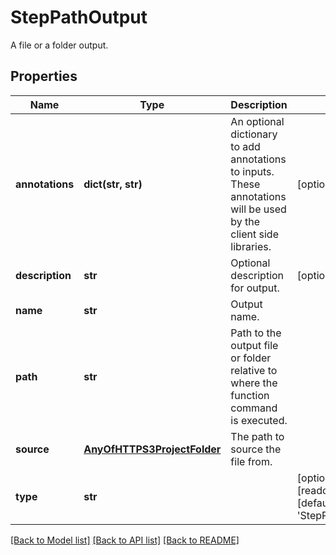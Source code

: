 # StepPathOutput

A file or a folder output.
## Properties
Name | Type | Description | Notes
------------ | ------------- | ------------- | -------------
**annotations** | **dict(str, str)** | An optional dictionary to add annotations to inputs. These annotations will be used by the client side libraries. | [optional] 
**description** | **str** | Optional description for output. | [optional] 
**name** | **str** | Output name. | 
**path** | **str** | Path to the output file or folder relative to where the function command is executed. | 
**source** | [**AnyOfHTTPS3ProjectFolder**](AnyOfHTTPS3ProjectFolder.md) | The path to source the file from. | 
**type** | **str** |  | [optional] [readonly] [default to 'StepPathOutput']

[[Back to Model list]](../README.md#documentation-for-models) [[Back to API list]](../README.md#documentation-for-api-endpoints) [[Back to README]](../README.md)


